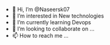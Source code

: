 - 👋 Hi, I’m @Naseersk07
- 👀 I’m interested in New technologies
- 🌱 I’m currently learning Devops
- 💞️ I’m looking to collaborate on ...
- 📫 How to reach me ...

<!---
Naseersk07/Naseersk07 is a ✨ special ✨ repository because its `README.md` (this file) appears on your GitHub profile.
You can click the Preview link to take a look at your changes.
--->
